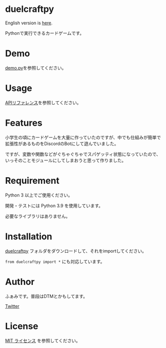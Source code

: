 # duelcraftpy
English version is [here](README-en.md).

Pythonで実行できるカードゲームです。

# Demo
 
[demo.py](demo.py)を参照してください。

# Usage
[APIリファレンス](https://github.com/kotonefami/duelcraftpy/wiki/API-Reference)を参照してください。

# Features
 
小学生の頃にカードゲームを大量に作っていたのですが、中でも仕組みが簡単で拡張性があるものをDiscordのBotにして遊んでいました。

ですが、変数や関数などがぐちゃぐちゃでスパゲッティ状態になっていたので、いっそのことモジュールにしてしまおうと思って作りました。
 
# Requirement
 
Python 3 以上でご使用ください。

開発・テストには Python 3.9 を使用しています。

必要なライブラリはありません。
 
# Installation
 
[duelcraftpy](duelcraftpy) フォルダをダウンロードして、それをimportしてください。

```from duelcraftpy import *``` にも対応しています。

# Author
 
ふぁみです。普段はDTMとかもしてます。

[Twitter](https://twitter.com/__fami__)
 
# License

[MIT ライセンス](https://en.wikipedia.org/wiki/MIT_License) を参照してください。
